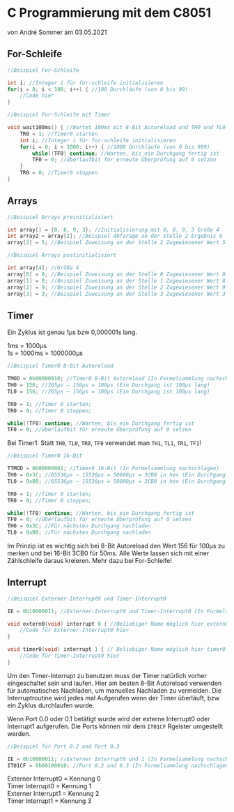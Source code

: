 # C Programmierung mit dem C8051

von André Sommer am 03.05.2021

## For-Schleife

```C
//Beispiel For-Schleife

int i; //Integer i für for-schleife initialisieren
for(i = 0; i < 100; i++) { //100 Durchläufe (von 0 bis 99)
	//Code hier
}
```

```C
//Beispiel For-Schleife mit Timer

void wait100ms() { //Wartet 100ms mit 8-Bit Autoreload und TH0 und TL0 = 156;
	TR0 = 1; //Timer0 starten
	int i; //Integer i für for-schleife initialisieren
	for(i = 0; i < 1000; i++) { //1000 Durchläufe (von 0 bis 999)
		while(!TF0) continue; //Warten, bis ein Durchgang fertig ist
		TF0 = 0; //Überlaufbit für erneute Überprüfung auf 0 setzen
	}
	TR0 = 0; //Timer0 stoppen
}
```

## Arrays

```C
//Beispiel Arrays preinitialisiert

int array[] = {0, 8, 9, 3}; //Initialisierung mit 0, 8, 9, 3 Größe 4
int array2 = array[2]; //Beispiel Abfarage an der Stelle 2 Ergebnis 9
array[2] = 5; //Beispiel Zuweisung an der Stelle 2 Zugewiesener Wert 5
```

```C
//Beispiel Arrays postinitialisiert

int array[4]; //Größe 4
array[0] = 0; //Beispiel Zuweisung an der Stelle 0 Zugewiesener Wert 0
array[1] = 8; //Beispiel Zuweisung an der Stelle 1 Zugewiesener Wert 8
array[2] = 9; //Beispiel Zuweisung an der Stelle 2 Zugewiesener Wert 9
array[3] = 3; //Beispiel Zuweisung an der Stelle 3 Zugewiesener Wert 3
```

## Timer

Ein Zyklus ist genau 1µs bzw 0,000001s lang.

1ms = 1000µs<br>
1s = 1000ms = 1000000µs

```C
//Beispiel Timer0 8-Bit Autoreload

TMOD = 0b00000010; //Timer0 8-Bit Autoreload (In Formelsammlung nachschlagen)
TH0 = 156; //265µs – 156µs = 100µs (Ein Durchgang ist 100µs lang)
TL0 = 156; //265µs – 156µs = 100µs (Ein Durchgang ist 100µs lang)

TR0 = 1; //Timer 0 starten;
TR0 = 0; //Timer 0 stoppen;

while(!TF0) continue; //Warten, bis ein Durchgang fertig ist
TF0 = 0; //Überlaufbit für erneute Überprüfung auf 0 setzen
```

Bei Timer1: Statt `TH0`, `TL0`, `TR0`, `TF0` verwendet man `TH1`, `TL1`, `TR1`, `TF1`!

```C
//Beispiel Timer0 16-Bit

TTMOD = 0b00000001; //Timer0 16-Bit (In Formelsammlung nachschlagen)
TH0 = 0x3C; //65536µs – 15536µs = 50000µs = 3CB0 in hex (Ein Durchgang ist 50ms lang)
TL0 = 0xB0; //65536µs – 15536µs = 50000µs = 3CB0 in hex (Ein Durchgang ist 50ms lang)

TR0 = 1; //Timer 0 starten;
TR0 = 0; //Timer 0 stoppen;

while(!TF0) continue; //Warten, bis ein Durchgang fertig ist
TF0 = 0; //Überlaufbit für erneute Überprüfung auf 0 setzen
TH0 = 0x3C; //Für nächsten Durchgang nachladen
TL0 = 0xB0; //Für nächsten Durchgang nachladen
```

Im Prinzip ist es wichtig sich bei 8-Bit Autoreload den Wert 156 für 100µs zu merken und bei 16-Bit 3CB0 für 50ms. Alle Werte lassen sich mit einer Zählschleife daraus kreieren. Mehr dazu bei For-Schleife!

## Interrupt

```C
//Beispiel Externer-Interrupt0 und Timer-Interrupt0

IE = 0b10000011; //Externer-Interrupt0 und Timer-Interrupt0 (In Formelsammlung nachschlagen)

void extern0(void) interrupt 0 { //Beliebiger Name möglich hier extern0 und Kennung 0
	//Code für Externer-Interrupt0 hier
}

void timer0(void) interrupt 1 { // Beliebiger Name möglich hier timer0 und Kennung 1
	//Code für Timer-Interrupt0 hier
}
```

Um den Timer-Interrupt zu benutzen muss der Timer natürlich vorher eingeschaltet sein und laufen. Hier am besten 8-Bit Autoreload verwenden für automatisches Nachladen, um manuelles Nachladen zu vermeiden. Die Interruptroutine wird jedes mal Aufgerufen wenn der Timer überläuft, bzw ein Zyklus durchlaufen wurde. 

Wenn Port 0.0 oder 0.1 betätigt wurde wird der externe Interrupt0 oder Interrupt1 aufgerufen. Die Ports können mir dem `IT01CF` Rgeister umgestellt werden.

```C
//Beispiel für Port 0.2 und Port 0.3

IE = 0b10000011; //Externer Interrupt0 und 1 (In Formelsammlung nachschlagen)
IT01CF = 0b00100010; //Port 0.2 und 0.3 (In Formelsammlung nachschlagen)
```

Externer Interrupt0 = Kennung 0<br>
Timer Interrupt0 = Kennung 1<br>
Externer Interrupt1 = Kennung 2<br>
Timer Interrupt1 = Kennung 3<br>

